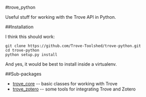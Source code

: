 #trove_python

Useful stuff for working with the Trove API in Python.

##Installation

I think this should work:

```
git clone https://github.com/Trove-Toolshed/trove-python.git
cd trove-python
python setup.py install
```

And yes, it would be best to install inside a virtualenv.

##Sub-packages

* [trove_core](https://github.com/Trove-Toolshed/trove-python/tree/master/trove_python/trove_core) -- basic classes for working with Trove
* [trove_zotero](https://github.com/Trove-Toolshed/trove-python/tree/master/trove_python/trove_zotero) -- some tools for integrating Trove and Zotero